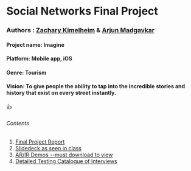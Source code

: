 # Social Networks Final Project
### Authors : [Zachary Kimelheim](https://github.com/zackkimelheim) & [Arjun Madgavkar](https://github.com/arjunmadgavkar)

#### Project name: Imagine
#### Platform: Mobile app, iOS
#### Genre: Tourism
#### Vision: To give people the ability to tap into the incredible stories and history that exist on every street instantly. 

:+1: 
###### Contents 
1. [Final Project Report](Final-Project-Abstract.pdf)
2. [Slidedeck as seen in class](imagine-slidedeck.pdf)
3. [AR/IR Demos --must download to view](demos)
4. [Detailed Testing Catalogue of Interviews](Testing-catalogue.pdf)

